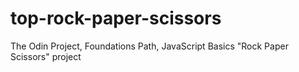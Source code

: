 # top-rock-paper-scissors
The Odin Project, Foundations Path, JavaScript Basics "Rock Paper Scissors" project
